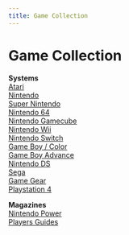 ```yaml
---
title: Game Collection
---
```


Game Collection
===========

<b>Systems</b><br/>
<a href="/collections/games/atari.html">Atari<a/><br/>
<a href="/collections/games/nes.html">Nintendo<a/><br/>
<a href="/collections/games/snes.html">Super Nintendo<a/><br/>
<a href="/collections/games/n64.html">Nintendo 64<a/><br/>
<a href="/collections/games/gamecube.html">Nintendo Gamecube<a/><br/>
<a href="/collections/games/wii.html">Nintendo Wii<a/><br/>
<a href="/collections/games/switch.html">Nintendo Switch<a/><br/>
<a href="/collections/games/gameboy.html">Game Boy / Color<a/><br/>
<a href="/collections/games/gameboy_advance.html">Game Boy Advance<a/><br/>
<a href="/collections/games/ds.html">Nintendo DS<a/><br/>
<a href="/collections/games/sega.html">Sega<a/><br/>
<a href="/collections/games/gamegear.html">Game Gear<a/><br/>
<a href="/collections/games/playstation4.html">Playstation 4<a/><br/>

<b>Magazines</b><br/>
<a href="/collections/games/nintendo_power.html">Nintendo Power<a/><br/>
<a href="/collections/games/players_guides.html">Players Guides<a/><br/>
